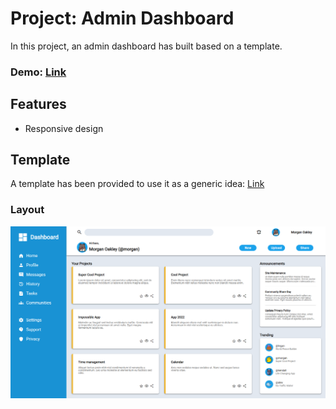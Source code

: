 # **Project: Admin Dashboard**

In this project, an admin dashboard has built based on a template.


### Demo: [Link](https://ev0clu.github.io/admin-dashboard/)


## Features
- Responsive design

## Template
A template has been provided to use it as a generic idea: [Link](https://github.com/ev0clu/admin-dashboard/blob/main/dashboard-template.png/)

### Layout
![layout picture](https://github.com/ev0clu/admin-dashboard/blob/main/layout.png?raw=true)

